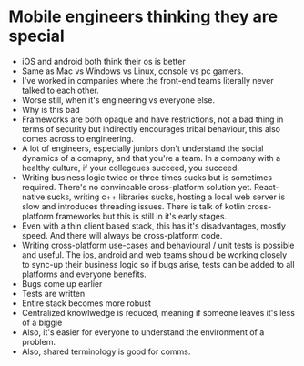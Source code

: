 # Mobile engineers thinking they are special
- iOS and android both think their os is better
- Same as Mac vs Windows vs Linux, console vs pc gamers.
- I've worked in companies where the front-end teams literally never talked to each other.
- Worse still, when it's engineering vs everyone else.
- Why is this bad
- Frameworks are both opaque and have restrictions, not a bad thing in terms of security but indirectly encourages tribal behaviour, this also comes across to engineering.
- A lot of engineers, especially juniors don't understand the social dynamics of a comapny, and that you're a team. In a company with a healthy culture, if your collegeues succeed, you succeed.
- Writing business logic twice or three times sucks but is sometimes required. There's no convincable cross-platform solution yet. React-native sucks, writing c++ libraries sucks, hosting a local web server is slow and introduces threading issues. There is talk of kotlin cross-platform frameworks but this is still in it's early stages.
- Even with a thin client based stack, this has it's disadvantages, mostly speed. And there will always be cross-platform code.
- Writing cross-platform use-cases and behavioural / unit tests is possible and useful. The ios, android and web teams should be working closely to sync-up their business logic so if bugs arise, tests can be added to all platforms and everyone benefits.
- Bugs come up earlier
- Tests are written
- Entire stack becomes more robust
- Centralized knowlwedge is reduced, meaning if someone leaves it's less of a biggie
- Also, it's easier for everyone to understand the environment of a problem.
- Also, shared terminology is good for comms.